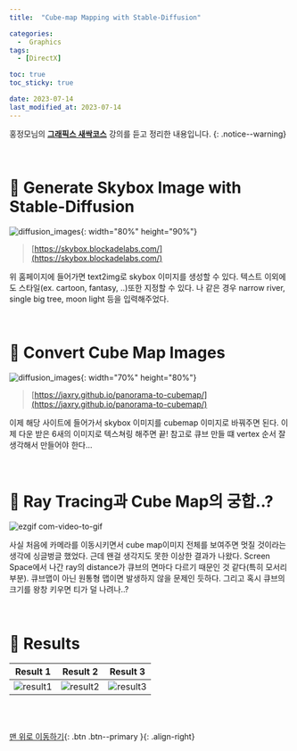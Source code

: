 ```yaml
---
title:  "Cube-map Mapping with Stable-Diffusion" 

categories:
  -  Graphics
tags:
  - [DirectX]

toc: true
toc_sticky: true

date: 2023-07-14
last_modified_at: 2023-07-14
---
```



홍정모님의 **[그래픽스 새싹코스](https://honglab.co.kr/)** 강의를 듣고 정리한 내용입니다.
{: .notice--warning}

<br>


# 🐥 Generate Skybox Image with Stable-Diffusion

![diffusion_images](https://github.com/inhopp/inhopp/assets/96368476/abe01910-984c-42c3-85aa-a54472773508){: width="80%" height="90%"}


> [https://skybox.blockadelabs.com/](https://skybox.blockadelabs.com/)

위 홈페이지에 들어가면 text2img로 skybox 이미지를 생성할 수 있다. 텍스트 이외에도 스타일(ex. cartoon, fantasy, ..)또한 지정할 수 있다. 나 같은 경우 narrow river, single big tree, moon light 등을 입력해주었다. 


<br>

# 🐥 Convert Cube Map Images

![diffusion_images](https://github.com/inhopp/inhopp/assets/96368476/f12b7a27-003e-4b1d-8196-0500dfc8f0de){: width="70%" height="80%"}


> [https://jaxry.github.io/panorama-to-cubemap/](https://jaxry.github.io/panorama-to-cubemap/)

이제 해당 사이트에 들어가서 skybox 이미지를 cubemap 이미지로 바꿔주면 된다. 이제 다운 받은 6새의 이미지로 텍스쳐링 해주면 끝! 참고로 큐브 만들 떄 vertex 순서 잘 생각해서 만들어야 한다...


<br>


# 🐥 Ray Tracing과 Cube Map의 궁합..?

![ezgif com-video-to-gif](https://github.com/inhopp/inhopp/assets/96368476/85b1934d-4f2c-4e18-9bb1-b791d2355590)

사실 처음에 카메라를 이동시키면서 cube map이미지 전체를 보여주면 멋질 것이라는 생각에 싱글벙글 했었다. 근데 왠걸 생각지도 못한 이상한 결과가 나왔다. Screen Space에서 나간 ray의 distance가 큐브의 면마다 다르기 때문인 것 같다(특히 모서리 부분). 큐브맵이 아닌 원통형 맵이면 발생하지 않을 문제인 듯하다. 그리고 혹시 큐브의 크기를 왕창 키우면 티가 덜 나려나..?




<br>


# 🐥 Results

| Result 1 | Result 2 | Result 3 |
|:-:|:-:|:-:|
|![result1](https://github.com/inhopp/inhopp/assets/96368476/d353dcec-a299-4dd4-94d9-154739bbfa3b)|![result2](https://github.com/inhopp/inhopp/assets/96368476/6d6bf747-644c-4735-90d3-4cc54559b9b8)| ![result3](https://github.com/inhopp/inhopp/assets/96368476/b8a8f515-4f6e-448c-8b2d-f7c15990e83b) |



<br>
<br>


[맨 위로 이동하기](#){: .btn .btn--primary }{: .align-right}